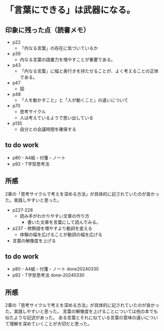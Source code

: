 # 「言葉にできる」は武器になる。

## 印象に残った点（読書メモ）
* p22
    * 「内なる言葉」の存在に気づいているか
* p39
    * 内なる言葉の語彙力を増やすことが重要である。
* p43
    * 「内なる言葉」に幅と奥行きを持たせることが、よく考えることの正体である。
* p47
    * 図
* p48
    * 「人を動かすこと」と「人が動くこと」の違いについて
* p70
    * 思考サイクル
    * 人は考えているようで思い出している
* p135
    * 自分との会議時間を確保する
## to do work
* p80 - A4紙・付箋・ノート
* p92 - T字型思考法

## 所感
2章の「思考サイクルで考えを深める方法」が具体的に記されていたのが良かった。実践しやすいと思った。
* p227-228
    * 読み手がわかりやすい文章の作り方
        * 書いた文章を言葉にして読んでみる。
* p237 - 修飾語を増やすより動詞を変える
    * 体験の幅を広げることが動詞の幅を広げる
* 言葉の解像度を上げる

## to do work
* p80 - A4紙・付箋・ノート done20240330
* p92 - T字型思考法 done-20240330

## 所感
2章の「思考サイクルで考えを深める方法」が具体的に記されていたのが良かった。実践しやすいと思った。
言葉の解像度を上げることについては他の本でも似たような記述があった。
ある言葉とそれに似ている言葉の意味の違いについて理解を深めていくことが大切だと思った。




